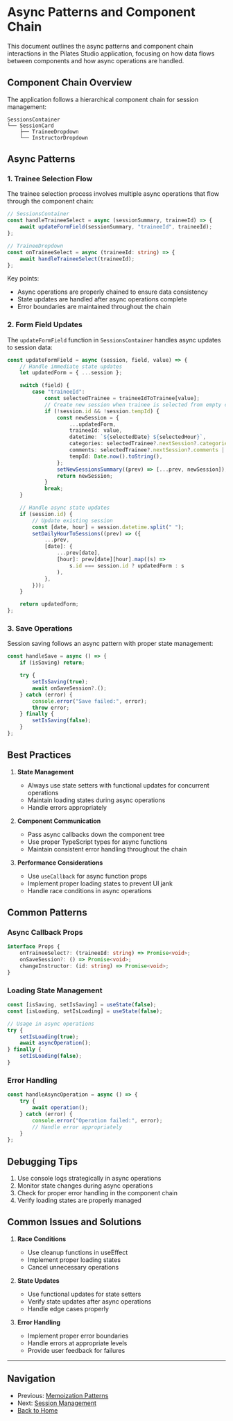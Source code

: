 # Async Patterns and Component Chain

This document outlines the async patterns and component chain interactions in the Pilates Studio application, focusing on how data flows between components and how async operations are handled.

## Component Chain Overview

The application follows a hierarchical component chain for session management:

```
SessionsContainer
└── SessionCard
    ├── TraineeDropdown
    └── InstructorDropdown
```

## Async Patterns

### 1. Trainee Selection Flow

The trainee selection process involves multiple async operations that flow through the component chain:

```typescript
// SessionsContainer
const handleTraineeSelect = async (sessionSummary, traineeId) => {
	await updateFormField(sessionSummary, "traineeId", traineeId);
};

// TraineeDropdown
const onTraineeSelect = async (traineeId: string) => {
	await handleTraineeSelect(traineeId);
};
```

Key points:

- Async operations are properly chained to ensure data consistency
- State updates are handled after async operations complete
- Error boundaries are maintained throughout the chain

### 2. Form Field Updates

The `updateFormField` function in `SessionsContainer` handles async updates to session data:

```typescript
const updateFormField = async (session, field, value) => {
	// Handle immediate state updates
	let updatedForm = { ...session };

	switch (field) {
		case "traineeId":
			const selectedTrainee = traineeIdToTrainee[value];
			// Create new session when trainee is selected from empty card
			if (!session.id && !session.tempId) {
				const newSession = {
					...updatedForm,
					traineeId: value,
					datetime: `${selectedDate} ${selectedHour}`,
					categories: selectedTrainee?.nextSession?.categories || {},
					comments: selectedTrainee?.nextSession?.comments || "",
					tempId: Date.now().toString(),
				};
				setNewSessionsSummary((prev) => [...prev, newSession]);
				return newSession;
			}
			break;
	}

	// Handle async state updates
	if (session.id) {
		// Update existing session
		const [date, hour] = session.datetime.split(" ");
		setDailyHourToSessions((prev) => ({
			...prev,
			[date]: {
				...prev[date],
				[hour]: prev[date][hour].map((s) =>
					s.id === session.id ? updatedForm : s
				),
			},
		}));
	}

	return updatedForm;
};
```

### 3. Save Operations

Session saving follows an async pattern with proper state management:

```typescript
const handleSave = async () => {
	if (isSaving) return;

	try {
		setIsSaving(true);
		await onSaveSession?.();
	} catch (error) {
		console.error("Save failed:", error);
		throw error;
	} finally {
		setIsSaving(false);
	}
};
```

## Best Practices

1. **State Management**

   - Always use state setters with functional updates for concurrent operations
   - Maintain loading states during async operations
   - Handle errors appropriately

2. **Component Communication**

   - Pass async callbacks down the component tree
   - Use proper TypeScript types for async functions
   - Maintain consistent error handling throughout the chain

3. **Performance Considerations**
   - Use `useCallback` for async function props
   - Implement proper loading states to prevent UI jank
   - Handle race conditions in async operations

## Common Patterns

### Async Callback Props

```typescript
interface Props {
	onTraineeSelect?: (traineeId: string) => Promise<void>;
	onSaveSession?: () => Promise<void>;
	changeInstructor: (id: string) => Promise<void>;
}
```

### Loading State Management

```typescript
const [isSaving, setIsSaving] = useState(false);
const [isLoading, setIsLoading] = useState(false);

// Usage in async operations
try {
	setIsLoading(true);
	await asyncOperation();
} finally {
	setIsLoading(false);
}
```

### Error Handling

```typescript
const handleAsyncOperation = async () => {
	try {
		await operation();
	} catch (error) {
		console.error("Operation failed:", error);
		// Handle error appropriately
	}
};
```

## Debugging Tips

1. Use console logs strategically in async operations
2. Monitor state changes during async operations
3. Check for proper error handling in the component chain
4. Verify loading states are properly managed

## Common Issues and Solutions

1. **Race Conditions**

   - Use cleanup functions in useEffect
   - Implement proper loading states
   - Cancel unnecessary operations

2. **State Updates**

   - Use functional updates for state setters
   - Verify state updates after async operations
   - Handle edge cases properly

3. **Error Handling**
   - Implement proper error boundaries
   - Handle errors at appropriate levels
   - Provide user feedback for failures

---

## Navigation

- Previous: [Memoization Patterns](./memoization-patterns.md)
- Next: [Session Management](./session-management.md)
- [Back to Home](../../README.md)
